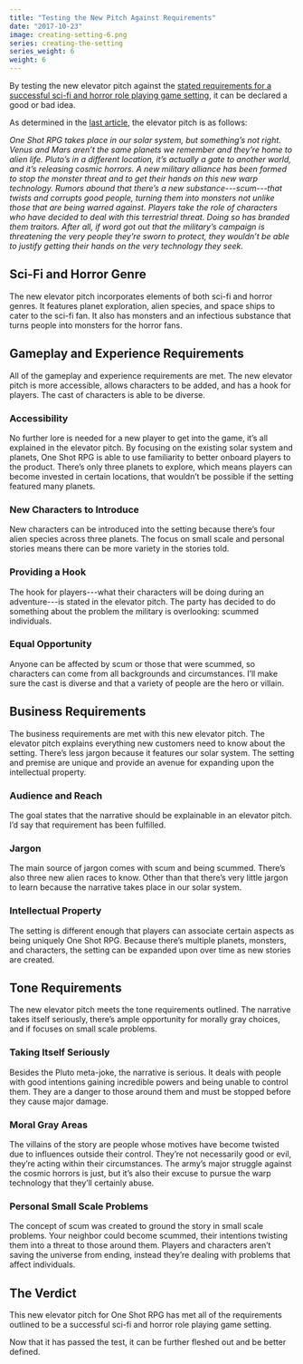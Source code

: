 ```yaml
---
title: "Testing the New Pitch Against Requirements"
date: "2017-10-23"
image: creating-setting-6.png
series: creating-the-setting
series_weight: 6
weight: 6
---
```


By testing the new elevator pitch against the [stated requirements for a successful sci-fi and horror role playing game setting](/blog/creating-the-setting/requirements-for-a-role-playing-game-setting/), it can be declared a good or bad idea.<!--more-->

As determined in the [last article](/blog/creating-the-setting/better-elevator-pitch/), the elevator pitch is as follows:

_One Shot RPG takes place in our solar system, but something’s not right. Venus and Mars aren’t the same planets we remember and they’re home to alien life. Pluto’s in a different location, it’s actually a gate to another world, and it’s releasing cosmic horrors. A new military alliance has been formed to stop the monster threat and to get their hands on this new warp technology. Rumors abound that there’s a new substance---scum---that twists and corrupts good people, turning them into monsters not unlike those that are being warred against. Players take the role of characters who have decided to deal with this terrestrial threat. Doing so has branded them traitors. After all, if word got out that the military’s campaign is threatening the very people they’re sworn to protect, they wouldn’t be able to justify getting their hands on the very technology they seek._

## Sci-Fi and Horror Genre
The new elevator pitch incorporates elements of both sci-fi and horror genres. It features planet exploration, alien species, and space ships to cater to the sci-fi fan. It also has monsters and an infectious substance that turns people into monsters for the horror fans.

## Gameplay and Experience Requirements
All of the gameplay and experience requirements are met. The new elevator pitch is more accessible, allows characters to be added, and has a hook for players. The cast of characters is able to be diverse.

### Accessibility
No further lore is needed for a new player to get into the game, it’s all explained in the elevator pitch. By focusing on the existing solar system and planets, One Shot RPG is able to use familiarity to better onboard players to the product. There’s only three planets to explore, which means players can become invested in certain locations, that wouldn’t be possible if the setting featured many planets.

### New Characters to Introduce
New characters can be introduced into the setting because there’s four alien species across three planets. The focus on small scale and personal stories means there can be more variety in the stories told.

### Providing a Hook
The hook for players---what their characters will be doing during an adventure---is stated in the elevator pitch. The party has decided to do something about the problem the military is overlooking: scummed individuals.

### Equal Opportunity
Anyone can be affected by scum or those that were scummed, so characters can come from all backgrounds and circumstances. I’ll make sure the cast is diverse and that a variety of people are the hero or villain.

## Business Requirements
The business requirements are met with this new elevator pitch. The elevator pitch explains everything new customers need to know about the setting. There’s less jargon because it features our solar system. The setting and premise are unique and provide an avenue for expanding upon the intellectual property.

### Audience and Reach
The goal states that the narrative should be explainable in an elevator pitch. I’d say that requirement has been fulfilled.

### Jargon
The main source of jargon comes with scum and being scummed. There’s also three new alien races to know. Other than that there’s very little jargon to learn because the narrative takes place in our solar system.

### Intellectual Property
The setting is different enough that players can associate certain aspects as being uniquely One Shot RPG. Because there’s multiple planets, monsters, and characters, the setting can be expanded upon over time as new stories are created.

## Tone Requirements
The new elevator pitch meets the tone requirements outlined. The narrative takes itself seriously, there’s ample opportunity for morally gray choices, and if focuses on small scale problems.

### Taking Itself Seriously
Besides the Pluto meta-joke, the narrative is serious. It deals with people with good intentions gaining incredible powers and being unable to control them. They are a danger to those around them and must be stopped before they cause major damage.

### Moral Gray Areas
The villains of the story are people whose motives have become twisted due to influences outside their control. They’re not necessarily good or evil, they’re acting within their circumstances. The army’s major struggle against the cosmic horrors is just, but it’s also their excuse to pursue the warp technology that they’ll certainly abuse.

### Personal Small Scale Problems
The concept of scum was created to ground the story in small scale problems. Your neighbor could become scummed, their intentions twisting them into a threat to those around them. Players and characters aren’t saving the universe from ending, instead they’re dealing with problems that affect individuals.

## The Verdict
This new elevator pitch for One Shot RPG has met all of the requirements outlined to be a successful sci-fi and horror role playing game setting.

Now that it has passed the test, it can be further fleshed out and be better defined.
